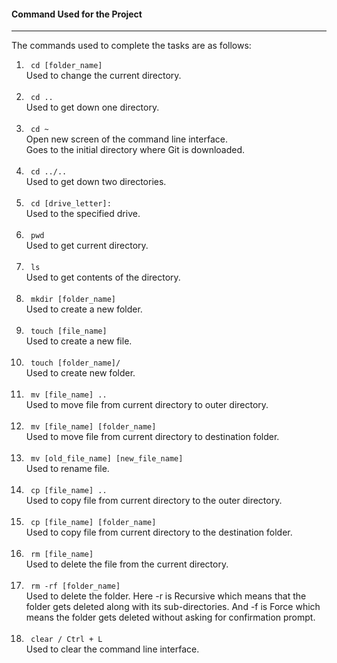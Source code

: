 #### Command Used for the Project

___

The commands used to complete the tasks are as follows:

<ol>

<li> <code> cd [folder_name] </code> <br>
Used to change the current directory. </li> <br>

<li> <code> cd .. </code> <br>
Used to get down one directory. </li> <br>

<li> <code> cd ~ </code> <br>
Open new screen of the command line interface.<br>
Goes to the initial directory where Git is downloaded. </li> <br>

<li> <code> cd ../.. </code> <br>
Used to get down two directories. </li> <br>

<li> <code> cd [drive_letter]: </code> <br>
Used to the specified drive. </li> <br>

<li> <code> pwd </code> <br>
Used to get current directory. </li> <br>

<li> <code> ls </code> <br>
Used to get contents of the directory. </li> <br>

<li> <code> mkdir [folder_name] </code> <br>
Used to create a new folder. </li> <br>

<li> <code> touch [file_name] </code> <br>
Used to create a new file. </li> <br>

<li> <code> touch [folder_name]/ </code> <br>
Used to create new folder. </li> <br>

<li> <code> mv [file_name] .. </code> <br>
Used to move file from current directory to outer directory. </li> <br>

<li> <code> mv [file_name] [folder_name] </code> <br>
Used to move file from current directory to destination folder. </li> <br>

<li> <code> mv [old_file_name] [new_file_name] </code> <br>
Used to rename file. </li> <br>

<li> <code> cp [file_name] .. </code> <br>
Used to copy file from current directory to the outer directory. </li> <br>

<li> <code> cp [file_name] [folder_name] </code> <br>
Used to copy file from current directory to the destination folder. </li> <br>

<li> <code> rm [file_name] </code> <br>
Used to delete the file from the current directory. </li> <br>

<li> <code> rm -rf [folder_name] </code> <br>
Used to delete the folder. 
Here -r is Recursive which means that the folder gets deleted along with its sub-directories.
And -f is Force which means the folder gets deleted without asking for confirmation prompt. </li> <br>

<li> <code> clear / Ctrl + L </code> <br>
Used to clear the command line interface. </li> <br>
 
</ol>